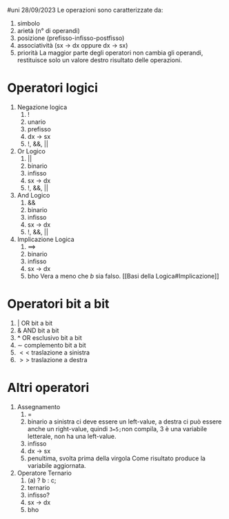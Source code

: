 #uni 28/09/2023
Le operazioni sono caratterizzate da:
1. simbolo
2. arietà (n° di operandi)
3. posizione (prefisso-infisso-postfisso)
4. associatività (sx $\to$ dx oppure dx $\to$ sx)
5. priorità
La maggior parte degli operatori non cambia gli operandi, restituisce solo un valore destro risultato delle operazioni.
# Operatori logici
1. Negazione logica
	1. !
	2. unario
	3. prefisso
	4. dx $\to$ sx
	5. !, &&, ||
2.  Or Logico
	1. ||
	2. binario
	3. infisso
	4. sx $\to$ dx
	5. !, &&, ||
3. And Logico
	1. &&
	2. binario
	3. infisso
	4. sx $\to$ dx
	5. !, &&, || 
4. Implicazione Logica
	1. $\implies$
	2. binario
	3. infisso
	4. sx $\to$ dx
	5. bho
	Vera a meno che $b$ sia falso. [[Basi della Logica#Implicazione]]
# Operatori bit a bit
1. $|$ OR bit a bit
2. $\&$ AND bit a bit
3. __^__ OR esclusivo bit a bit
4. $\sim$ complemento bit a bit
5. $<<$ traslazione a sinistra
6. $>>$ traslazione a destra
# Altri operatori
1. Assegnamento
	1. =
	2. binario
		a sinistra ci deve essere un left-value, a destra ci può essere anche un right-value, quindi `3=5;`non compila, 3 è una variabile letterale, non ha una left-value.
	3. infisso
	4. dx $\to$ sx
	5. penultima, svolta prima della virgola
	Come risultato produce la variabile aggiornata.
2. Operatore Ternario
	1. (a) ? b : c;
	2. ternario
	3. infisso?
	4. sx $\to$ dx
	5. bho